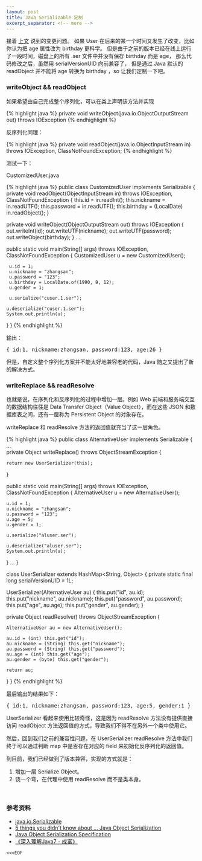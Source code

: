 ```yaml
---
layout: post
title: Java Serializable 定制
excerpt_separator: <!-- more -->
---
```


接着 [上文](/2016/05/29/java-serializable-basics/) 说到的变更问题。
如果 User 在后来的某一个时间又发生了改变，比如你认为把 age 属性改为 birthday 更科学。
但是由于之前的版本已经在线上运行了一段时间，磁盘上的所有 .ser 文件中并没有保存 birthday 而是 age，
那么代码修改之后，虽然用 serialVersionUID 向前兼容了，
但是通过 Java 默认的 readObject 并不能将 age 转换为 birthday ，so 让我们定制一下吧。
<!-- more -->

### writeObject && readObject

如果希望由自己完成整个序列化，可以在类上声明该方法并实现

{% highlight java %}
private void writeObject(java.io.ObjectOutputStream out)
     throws IOException
{% endhighlight %}

反序列化同理：

{% highlight java %}
private void readObject(java.io.ObjectInputStream in)
   throws IOException, ClassNotFoundException;
{% endhighlight %}

测试一下：

CustomizedUser.java

{% highlight java %}
public class CustomizedUser implements Serializable {
  private void readObject(ObjectInputStream in) throws IOException, 
    ClassNotFoundException {
    this.id = in.readInt();
    this.nickname = in.readUTF();
    this.password = in.readUTF();
    this.birthday = (LocalDate) in.readObject();
  }

  private void writeObject(ObjectOutputStream out) throws IOException {
    out.writeInt(id);
    out.writeUTF(nickname);
    out.writeUTF(password);
    out.writeObject(birthday);
  }
  ...

  public static void main(String[] args) throws IOException, 
    ClassNotFoundException {
    CustomizedUser u = new CustomizedUser();

     u.id = 1;
     u.nickname = "zhangsan";
     u.password = "123";
     u.birthday = LocalDate.of(1990, 9, 12);
     u.gender = 1;
    
     u.serialize("cuser.1.ser");

    u.deserialize("cuser.1.ser");
    System.out.println(u);
  }
}
{% endhighlight %}

输出：

<pre>{ id:1, nickname:zhangsan, password:123, age:26 }</pre>

但是，自定义整个序列化方案并不能太好地兼容老的代码，Java 随之又提出了新的解决方式。

### writeReplace && readResolve

也就是说，在序列化和反序列化的过程中增加一层。例如 Web 前端和服务端交互的数据结构往往是 Data Transfer Object（Value Object），而在这些 JSON 和数据库表之间，还有一层称为 Persistent Object 的对象存在。

writeReplace 和 readResolve 方法的返回值就充当了这一层角色。

{% highlight java %}
public class AlternativeUser implements Serializable {
  ...  
  private Object writeReplace() throws ObjectStreamException {
    
    return new UserSerializer(this);
  }

  public static void main(String[] args) throws IOException, 
    ClassNotFoundException {
    AlternativeUser u = new AlternativeUser();

    u.id = 1;
    u.nickname = "zhangsan";
    u.password = "123";
    u.age = 5;
    u.gender = 1;
    
    u.serialize("aluser.ser");

    u.deserialize("aluser.ser");
    System.out.println(u);
  }
  ... 
}

class UserSerializer extends HashMap<String, Object> {
  private static final long serialVersionUID = 1L;

  UserSerializer(AlternativeUser au) {
    this.put("id", au.id);
    this.put("nickname", au.nickname);
    this.put("password", au.password);
    this.put("age", au.age);
    this.put("gender", au.gender);
  }

  private Object readResolve() throws ObjectStreamException {

    AlternativeUser au = new AlternativeUser();
    
    au.id = (int) this.get("id");
    au.nickname = (String) this.get("nickname");
    au.password = (String) this.get("password");
    au.age = (int) this.get("age");
    au.gender = (byte) this.get("gender");
    
    return au;
  }
}
{% endhighlight %}

最后输出的结果如下：

<pre>{ id:1, nickname:zhangsan, password:123, age:5, gender:1 }</pre>

UserSerializer 看起来使用比较奇怪，这是因为 readResolve 方法没有提供直接访问 readObject 方法返回值的方式，导致我们不得不在另外一个类中使用它。

然后，回到我们之前的兼容性问题，在 UserSerializer.readResolve 方法中我们终于可以通过判断 map 中是否存在对应的 field 来初始化反序列化的返回值。

到目前，我们已经做到了版本兼容，实现的方式就是：

1. 增加一层 Serialize Object。
1. 饶一个弯，在代理中使用 readResolve 而不是类本身。

<br>

### 参考资料

* [java.io.Serializable](http://docs.oracle.com/javase/8/docs/api/java/io/Serializable.html)
* [5 things you didn't know about ... Java Object Serialization](http://www.ibm.com/developerworks/library/j-5things1/)
* [Java Object Serialization Specification](https://docs.oracle.com/javase/8/docs/platform/serialization/spec/serial-arch.html)
* [《深入理解Java7 - 成富》](https://read.douban.com/ebook/15162299/)

`<<<EOF`